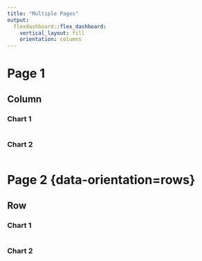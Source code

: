 ```yaml
---
title: "Multiple Pages"
output: 
  flexdashboard::flex_dashboard:
    vertical_layout: fill
    orientation: columns
---
```


Page 1
=====================================  
    
Column
-------------------------------------
    
### Chart 1
    
```{r}

```
    
### Chart 2

```{r}

```

Page 2 {data-orientation=rows}
=====================================     
   
Row
-------------------------------------
    
### Chart 1
    
```{r}

```
    
### Chart 2

```{r}

```
